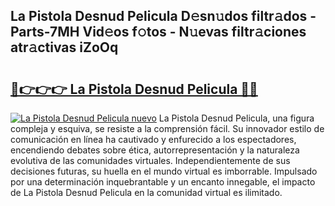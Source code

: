 ## La Pistola Desnud Pelicula D𝚎sn𝚞dos filtr𝚊dos - Parts-7MH Vid𝚎os f𝚘tos - N𝚞evas filtr𝚊ciones atr𝚊ctivas iZoOq

# <h2><a href="http://mb4lf7b.tromn.icu/?c=La+Pistola+Desnud+Pelicula">🔗👉👉👉 La Pistola Desnud Pelicula 🔗🔗</a></h2>

[![La Pistola Desnud Pelicula nuevo](https://i.imgur.com/pEAQMta.gif)](http://mb4lf7b.tromn.icu/?c=La+Pistola+Desnud+Pelicula)
La Pistola Desnud Pelicula, una figura compleja y esquiva, se resiste a la comprensión fácil. Su innovador estilo de comunicación en línea ha cautivado y enfurecido a los espectadores, encendiendo debates sobre ética, autorrepresentación y la naturaleza evolutiva de las comunidades virtuales. Independientemente de sus decisiones futuras, su huella en el mundo virtual es imborrable. Impulsado por una determinación inquebrantable y un encanto innegable, el impacto de La Pistola Desnud Pelicula en la comunidad virtual es ilimitado.
